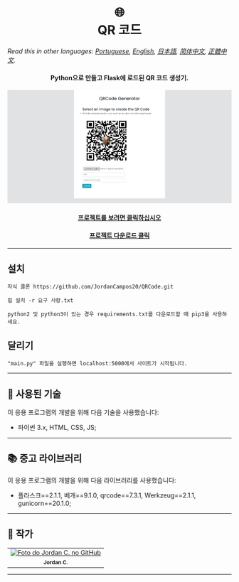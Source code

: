 <h1 align="center">
  🌐️<br>QR 코드
</h1>

*Read this in other languages: [Portuguese](readme.pt.md), [English](readme.md), [日本語](readme.ja.md), [简体中文](readme.zh-cn.md), [正體中文](readme.zh-tw.md).*

<h4 align="center">
  Python으로 만들고 Flask에 로드된 QR 코드 생성기.
</h4>

<p align="center"><img src="Images/preview.png" alt="프로젝트의 최종 결과"></p>

<h4 align="center"><a href="https://webqrcodegeneratorreserve.herokuapp.com">프로젝트를 보려면 클릭하십시오</a></h4>
<h4 align="center"><a href="https://github.com/JordanCampos20/QRCode/archive/refs/heads/main.zip">프로젝트 다운로드 클릭</a></h4>

---

## 설치
```
자식 클론 https://github.com/JordanCampos20/QRCode.git
```

```
핍 설치 -r 요구 사항.txt
```

```
python2 및 python3이 있는 경우 requirements.txt를 다운로드할 때 pip3을 사용하세요.
```

## 달리기

```
"main.py" 파일을 실행하면 localhost:5000에서 사이트가 시작됩니다.
```

---

## 💼 사용된 기술
이 응용 프로그램의 개발을 위해 다음 기술을 사용했습니다:

- 파이썬 3.x, HTML, CSS, JS;

---

## 📚 중고 라이브러리
이 응용 프로그램의 개발을 위해 다음 라이브러리를 사용했습니다:

- 플라스크==2.1.1, 베개==9.1.0, qrcode==7.3.1, Werkzeug==2.1.1, gunicorn==20.1.0;

---

## 🦄 작가<br>
<table>
  <tr>
    <td align="center">
      <a href="https://github.com/JordanCampos20">
        <img src="https://avatars.githubusercontent.com/u/85715358" width="100px;" alt="Foto do Jordan C. no GitHub"/><br>
        <sub>
          <b>Jordan C.</b>
        </sub>
      </a>
    </td>
  </tr>
</table>

---